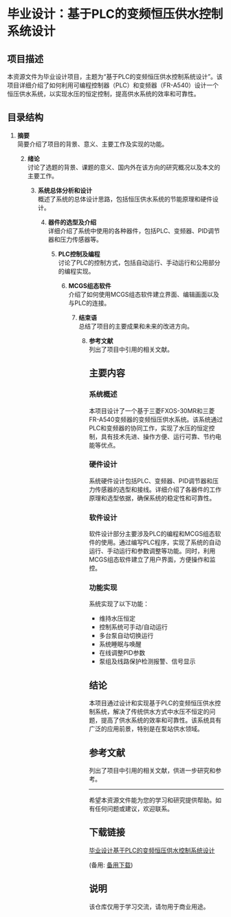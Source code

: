 # 毕业设计：基于PLC的变频恒压供水控制系统设计

## 项目描述

本资源文件为毕业设计项目，主题为“基于PLC的变频恒压供水控制系统设计”。该项目详细介绍了如何利用可编程控制器（PLC）和变频器（FR-A540）设计一个恒压供水系统，以实现水压的恒定控制，提高供水系统的效率和可靠性。

## 目录结构

1. **摘要**  
   简要介绍了项目的背景、意义、主要工作及实现的功能。

   2. **绪论**  
      讨论了选题的背景、课题的意义、国内外在该方向的研究概况以及本文的主要工作。

      3. **系统总体分析和设计**  
         概述了系统的总体设计思路，包括恒压供水系统的节能原理和硬件设计。

         4. **器件的选型及介绍**  
            详细介绍了系统中使用的各种器件，包括PLC、变频器、PID调节器和压力传感器等。

            5. **PLC控制及编程**  
               讨论了PLC的控制方式，包括自动运行、手动运行和公用部分的编程实现。

               6. **MCGS组态软件**  
                  介绍了如何使用MCGS组态软件建立界面、编辑画面以及与PLC的连接。

                  7. **结束语**  
                     总结了项目的主要成果和未来的改进方向。

                     8. **参考文献**  
                        列出了项目中引用的相关文献。

                        ## 主要内容

                        ### 系统概述

                        本项目设计了一个基于三菱FXOS-30MR和三菱FR-A540变频器的变频恒压供水系统。该系统通过PLC和变频器的协同工作，实现了水压的恒定控制，具有技术先进、操作方便、运行可靠、节约电能等优点。

                        ### 硬件设计

                        系统硬件设计包括PLC、变频器、PID调节器和压力传感器的选型和接线。详细介绍了各器件的工作原理和选型依据，确保系统的稳定性和可靠性。

                        ### 软件设计

                        软件设计部分主要涉及PLC的编程和MCGS组态软件的使用。通过编写PLC程序，实现了系统的自动运行、手动运行和参数调整等功能。同时，利用MCGS组态软件建立了用户界面，方便操作和监控。

                        ### 功能实现

                        系统实现了以下功能：
                        - 维持水压恒定
                        - 控制系统可手动/自动运行
                        - 多台泵自动切换运行
                        - 系统睡眠与唤醒
                        - 在线调整PID参数
                        - 泵组及线路保护检测报警、信号显示

                        ## 结论

                        本项目通过设计和实现基于PLC的变频恒压供水控制系统，解决了传统供水方式中水压不恒定的问题，提高了供水系统的效率和可靠性。该系统具有广泛的应用前景，特别是在泵站供水领域。

                        ## 参考文献

                        列出了项目中引用的相关文献，供进一步研究和参考。

                        ---

                        希望本资源文件能为您的学习和研究提供帮助。如有任何问题或建议，欢迎联系。

                        ## 下载链接
                        [毕业设计基于PLC的变频恒压供水控制系统设计](https://pan.quark.cn/s/ea16cd004618) 

                        (备用: [备用下载](https://pan.baidu.com/s/1_Jb9L_R6l2QxX7-iIsbYIw?pwd=1234))

                        ## 说明

                        该仓库仅用于学习交流，请勿用于商业用途。
